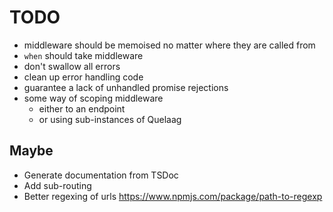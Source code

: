 TODO
====

* middleware should be memoised no matter where they are called from
* `when` should take middleware
* don't swallow all errors
* clean up error handling code
* guarantee a lack of unhandled promise rejections
* some way of scoping middleware
    * either to an endpoint
    * or using sub-instances of Quelaag

Maybe
-----

* Generate documentation from TSDoc
* Add sub-routing
* Better regexing of urls https://www.npmjs.com/package/path-to-regexp
